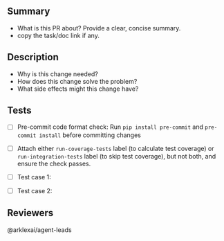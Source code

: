 ## Summary
<!-- What is this PR about? Provide a clear, concise summary -->
- What is this PR about? Provide a clear, concise summary.
- copy the task/doc link if any.


## Description
<!-- Provide detailed information about the changes -->
- Why is this change needed?
- How does this change solve the problem?
- What side effects might this change have?


## Tests
<!-- How did you verify these changes? -->
- [ ] Pre-commit code format check: Run `pip install pre-commit` and `pre-commit install` before committing changes <!-- enforce code formatter -->
- [ ] Attach either `run-coverage-tests` label (to calculate test coverage) or `run-integration-tests` label (to skip test coverage), but not both, and ensure the check passes.
- [ ] Test case 1: <!-- describe what you tested -->
- [ ] Test case 2: <!-- describe what you tested -->


## Reviewers
<!-- Mention the reviewers for this PR -->
@arklexai/agent-leads